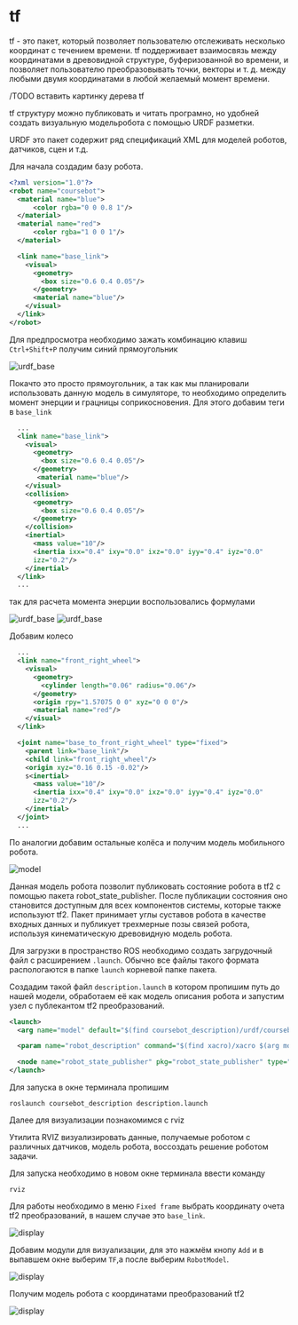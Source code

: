 # tf

tf - это пакет, который позволяет пользователю отслеживать несколько координат с течением времени. tf поддерживает взаимосвязь между координатами в древовидной структуре, буферизованной во времени, и позволяет пользователю преобразовывать точки, векторы и т. д. между любыми двумя координатами в любой желаемый момент времени.

/TODO вставить картинку дерева tf

tf структуру  можно публиковать и читать програмно, но удобней создать визуальную модельробота с помощью URDF разметки.

URDF это пакет содержит ряд спецификаций XML для моделей роботов, датчиков, сцен и т.д.

Для начала создадим базу робота.

```xml
<?xml version="1.0"?>
<robot name="coursebot">
  <material name="blue">
      <color rgba="0 0 0.8 1"/>
  </material>
  <material name="red">
      <color rgba="1 0 0 1"/>
  </material>

  <link name="base_link">
    <visual>
      <geometry>
        <box size="0.6 0.4 0.05"/>
      </geometry>
      <material name="blue"/>
    </visual>
  </link>
</robot>
```

Для предпросмотра необходимо зажать комбинацию клавиш `Ctrl+Shift+P` получим синий прямоугольник

![urdf_base](./image/urdf_base.png)

Покачто это просто прямоугольник, а так как мы планировали использовать данную модель в симуляторе, то необходимо определить момент энерции и грацницы соприкосновения. Для этого добавим теги в `base_link`

```xml
  ...
  <link name="base_link">
    <visual>
      <geometry>
        <box size="0.6 0.4 0.05"/>
      </geometry>
       <material name="blue"/>
    </visual>
    <collision>
      <geometry>
        <box size="0.6 0.4 0.05"/>
      </geometry>
    </collision>
    <inertial>
      <mass value="10"/>
      <inertia ixx="0.4" ixy="0.0" ixz="0.0" iyy="0.4" iyz="0.0"
      izz="0.2"/>
    </inertial>
  </link>
  ...
```

так для расчета момента энерции воспользовались формулами

![urdf_base](./image/in_box.png)
![urdf_base](./image/in_cyl.png)

Добавим колесо

```xml
  ...
  <link name="front_right_wheel">
    <visual>
      <geometry>
        <cylinder length="0.06" radius="0.06"/>
      </geometry>
      <origin rpy="1.57075 0 0" xyz="0 0 0"/>
      <material name="red"/>
    </visual>
  </link>

  <joint name="base_to_front_right_wheel" type="fixed">
    <parent link="base_link"/>
    <child link="front_right_wheel"/>
    <origin xyz="0.16 0.15 -0.02"/>
    s<inertial>
      <mass value="10"/>
      <inertia ixx="0.4" ixy="0.0" ixz="0.0" iyy="0.4" iyz="0.0"
      izz="0.2"/>
    </inertial>
  </joint>
  ...
```

По аналогии добавим остальные колёса и получим модель мобильного робота.

![model](./image/urdf_base_wheel.png)

Данная модель робота позволит публиковать состояние робота в tf2 с помощью пакета robot_state_publisher. После публикации состояния оно становится доступным для всех компонентов системы, которые также используют tf2. Пакет принимает углы суставов робота в качестве входных данных и публикует трехмерные позы связей робота, используя кинематическую древовидную модель робота.

Для загрузки в пространство ROS необходимо создать загрудочный файл с расширением `.launch`. Обычно все файлы такого формата распологаются в папке `launch` корневой папке пакета.

Создадим такой файл `description.launch` в котором пропишим путь до нашей модели, обработаем её как модель описания робота и запустим узел с публекантом tf2 преобразований.

```xml
<launch>
  <arg name="model" default="$(find coursebot_description)/urdf/coursebot.urdf"/>

  <param name="robot_description" command="$(find xacro)/xacro $(arg model)" />

  <node name="robot_state_publisher" pkg="robot_state_publisher" type="robot_state_publisher" />
</launch>
```

Для запуска в окне терминала пропишим

```console
roslaunch coursebot_description description.launch
```

Далее для визуализации познакомимся с rviz

Утилита RVIZ визуализировать данные, получаемые роботом с различных датчиков,  модель робота, воссоздать решение роботом задачи.

Для запуска необходимо в новом окне терминала ввести команду

```console
rviz
```

Для работы необходимо в меню `Fixed frame` выбрать координату очета tf2 преобразований, в нашем случае это `base_link`.

![display](./image/dispay.png)

Добавим модули для визуализации, для это нажмём кнопу `Add` и в выпавшем окне выберим `TF`,а после выберим `RobotModel`.

![display](./image/cr_viz.png)

Получим модель робота с координатами преобразований tf2

![display](./image/coursbviz.png)